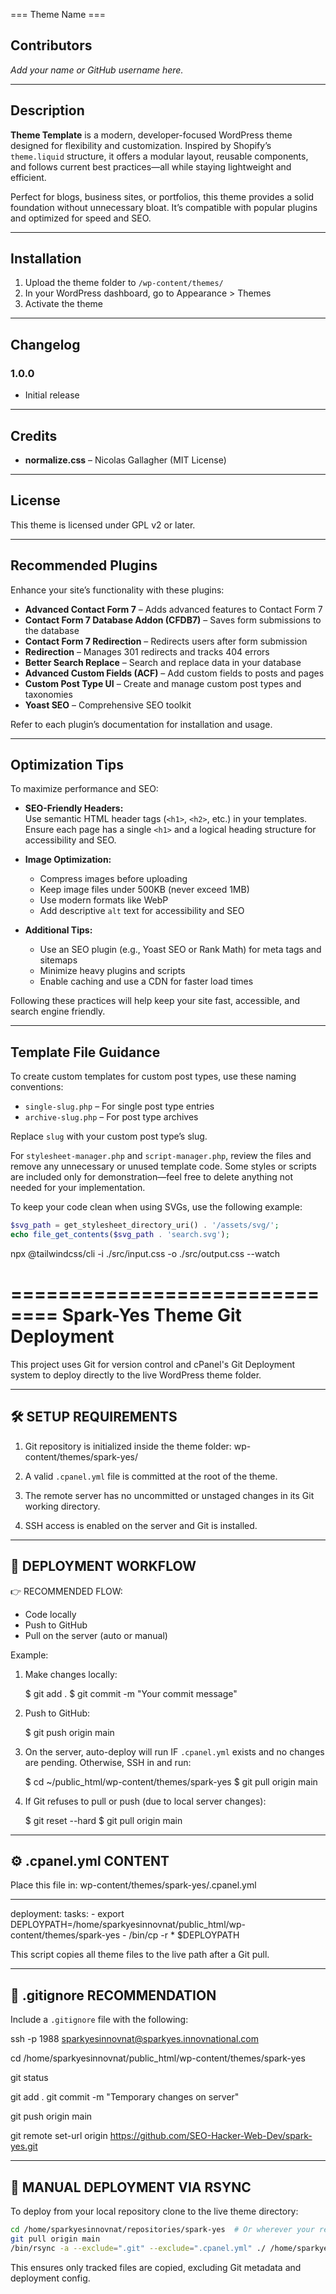 ﻿=== Theme Name ===
## Contributors

*Add your name or GitHub username here.*

---

## Description

**Theme Template** is a modern, developer-focused WordPress theme designed for flexibility and customization. Inspired by Shopify’s `theme.liquid` structure, it offers a modular layout, reusable components, and follows current best practices—all while staying lightweight and efficient.

Perfect for blogs, business sites, or portfolios, this theme provides a solid foundation without unnecessary bloat. It’s compatible with popular plugins and optimized for speed and SEO.

---

## Installation

1. Upload the theme folder to `/wp-content/themes/`
2. In your WordPress dashboard, go to Appearance > Themes
3. Activate the theme

---

## Changelog

### 1.0.0
- Initial release

---

## Credits

- **normalize.css** – Nicolas Gallagher (MIT License)

---

## License

This theme is licensed under GPL v2 or later.

---

## Recommended Plugins

Enhance your site’s functionality with these plugins:

- **Advanced Contact Form 7** – Adds advanced features to Contact Form 7
- **Contact Form 7 Database Addon (CFDB7)** – Saves form submissions to the database
- **Contact Form 7 Redirection** – Redirects users after form submission
- **Redirection** – Manages 301 redirects and tracks 404 errors
- **Better Search Replace** – Search and replace data in your database
- **Advanced Custom Fields (ACF)** – Add custom fields to posts and pages
- **Custom Post Type UI** – Create and manage custom post types and taxonomies
- **Yoast SEO** – Comprehensive SEO toolkit

Refer to each plugin’s documentation for installation and usage.

---

## Optimization Tips

To maximize performance and SEO:

- **SEO-Friendly Headers:**  
    Use semantic HTML header tags (`<h1>`, `<h2>`, etc.) in your templates. Ensure each page has a single `<h1>` and a logical heading structure for accessibility and SEO.

- **Image Optimization:**  
    - Compress images before uploading  
    - Keep image files under 500KB (never exceed 1MB)  
    - Use modern formats like WebP  
    - Add descriptive `alt` text for accessibility and SEO

- **Additional Tips:**  
    - Use an SEO plugin (e.g., Yoast SEO or Rank Math) for meta tags and sitemaps  
    - Minimize heavy plugins and scripts  
    - Enable caching and use a CDN for faster load times

Following these practices will help keep your site fast, accessible, and search engine friendly.

---

## Template File Guidance

To create custom templates for custom post types, use these naming conventions:

- `single-slug.php` – For single post type entries
- `archive-slug.php` – For post type archives

Replace `slug` with your custom post type’s slug.

For `stylesheet-manager.php` and `script-manager.php`, review the files and remove any unnecessary or unused template code. Some styles or scripts are included only for demonstration—feel free to delete anything not needed for your implementation.

To keep your code clean when using SVGs, use the following example:

```php
$svg_path = get_stylesheet_directory_uri() . '/assets/svg/';
echo file_get_contents($svg_path . 'search.svg');
```

npx @tailwindcss/cli -i ./src/input.css -o ./src/output.css --watch


==============================
Spark-Yes Theme Git Deployment
==============================

This project uses Git for version control and cPanel's Git Deployment system to deploy directly to the live WordPress theme folder.

-------------------------
🛠 SETUP REQUIREMENTS
-------------------------

1. Git repository is initialized inside the theme folder:
   wp-content/themes/spark-yes/

2. A valid `.cpanel.yml` file is committed at the root of the theme.

3. The remote server has no uncommitted or unstaged changes in its Git working directory.

4. SSH access is enabled on the server and Git is installed.

-------------------------
🚀 DEPLOYMENT WORKFLOW
-------------------------

👉 RECOMMENDED FLOW:
- Code locally
- Push to GitHub
- Pull on the server (auto or manual)

Example:

1. Make changes locally:

   $ git add .
   $ git commit -m "Your commit message"

2. Push to GitHub:

   $ git push origin main

3. On the server, auto-deploy will run IF `.cpanel.yml` exists and no changes are pending.
   Otherwise, SSH in and run:

   $ cd ~/public_html/wp-content/themes/spark-yes
   $ git pull origin main

4. If Git refuses to pull or push (due to local server changes):

   $ git reset --hard
   $ git pull origin main

-------------------------
⚙️ .cpanel.yml CONTENT
-------------------------

Place this file in: wp-content/themes/spark-yes/.cpanel.yml

---
deployment:
  tasks:
    - export DEPLOYPATH=/home/sparkyesinnovnat/public_html/wp-content/themes/spark-yes
    - /bin/cp -r * $DEPLOYPATH

This script copies all theme files to the live path after a Git pull.

-------------------------
📄 .gitignore RECOMMENDATION
-------------------------

Include a `.gitignore` file with the following:

ssh -p 1988 sparkyesinnovnat@sparkyes.innovnational.com

cd /home/sparkyesinnovnat/public_html/wp-content/themes/spark-yes

git status

git add .
git commit -m "Temporary changes on server"

git push origin main

git remote set-url origin https://github.com/SEO-Hacker-Web-Dev/spark-yes.git

-------------------------
🔄 MANUAL DEPLOYMENT VIA RSYNC
-------------------------

To deploy from your local repository clone to the live theme directory:

```bash
cd /home/sparkyesinnovnat/repositories/spark-yes  # Or wherever your repo is cloned
git pull origin main
/bin/rsync -a --exclude=".git" --exclude=".cpanel.yml" ./ /home/sparkyesinnovnat/public_html/wp-content/themes/spark-yes
```

This ensures only tracked files are copied, excluding Git metadata and deployment config.